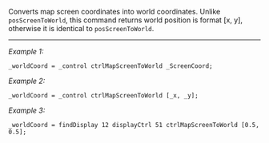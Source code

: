 Converts map screen coordinates into world coordinates. Unlike `posScreenToWorld`, this command returns world position is format [x, y], otherwise it is identical to `posScreenToWorld`.


---
*Example 1:*
```sqf
_worldCoord = _control ctrlMapScreenToWorld _ScreenCoord;
```

*Example 2:*
```sqf
_worldCoord = _control ctrlMapScreenToWorld [_x, _y];
```

*Example 3:*
```sqf
_worldCoord = findDisplay 12 displayCtrl 51 ctrlMapScreenToWorld [0.5, 0.5];
```